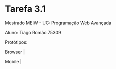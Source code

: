 ﻿# Tarefa 3.1

Mestrado MEIW - UC: Programação Web Avançada

Aluno: Tiago Romão 75309

Protótipos:

Browser | 

Mobile | 